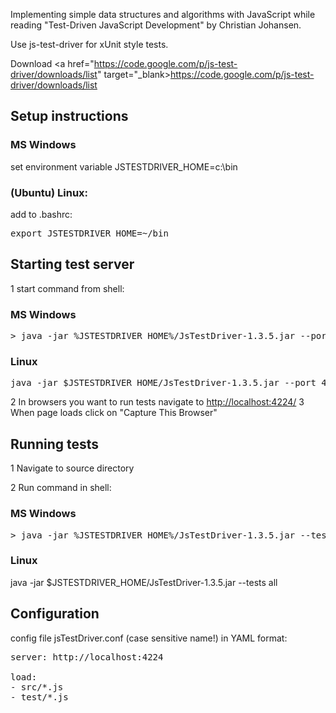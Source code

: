Implementing simple data structures and algorithms with JavaScript while reading "Test-Driven JavaScript Development" by Christian Johansen.

Use js-test-driver for xUnit style tests.

Download <a href="https://code.google.com/p/js-test-driver/downloads/list" target="_blank>https://code.google.com/p/js-test-driver/downloads/list</a>

## Setup instructions

### MS Windows

set environment variable JSTESTDRIVER_HOME=c:\bin

### (Ubuntu) Linux:

add to .bashrc:

<pre>export JSTESTDRIVER_HOME=~/bin</pre>

## Starting test server

1 start command from shell:

### MS Windows

<pre>
> java -jar %JSTESTDRIVER_HOME%/JsTestDriver-1.3.5.jar --port 4224
</pre>

### Linux
<pre>java -jar $JSTESTDRIVER_HOME/JsTestDriver-1.3.5.jar --port 4224</pre>

2 In browsers you want to run tests navigate to <a href="http://localhost:4224/">http://localhost:4224/</a>
3 When page loads click on "Capture This Browser"

## Running tests
1 Navigate to source directory

2 Run command in shell:

### MS Windows

<pre>
> java -jar %JSTESTDRIVER_HOME%/JsTestDriver-1.3.5.jar --tests all
</pre>

### Linux
java -jar $JSTESTDRIVER_HOME/JsTestDriver-1.3.5.jar --tests all


## Configuration
config file jsTestDriver.conf (case sensitive name!) in YAML format:

<pre>
server: http://localhost:4224

load:
- src/*.js
- test/*.js
</pre>